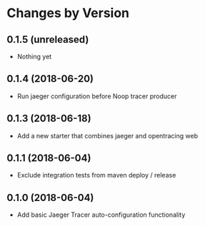 Changes by Version
==================

0.1.5 (unreleased)
-------------------

- Nothing yet


0.1.4 (2018-06-20)
-------------------

- Run jaeger configuration before Noop tracer producer

0.1.3 (2018-06-18)
-------------------

- Add a new starter that combines jaeger and opentracing web

0.1.1 (2018-06-04)
-------------------

- Exclude integration tests from maven deploy / release

0.1.0 (2018-06-04)
-------------------

- Add basic Jaeger Tracer auto-configuration functionality

